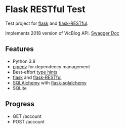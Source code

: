 # Flask RESTful Test

Test project for [flask](https://flask.palletsprojects.com/en/1.1.x/) and [flask-RESTful](https://flask-restful.readthedocs.io/en/latest/index.html).

Implements 2018 version of VicBlog API. [Swagger Doc](https://vicblogapi.azurewebsites.net/swagger/)

## Features

- Python 3.8
- [pipenv](https://pipenv.kennethreitz.org/en/latest/) for dependency management
- Best-effort [type hints](https://docs.python.org/3/library/typing.html)
- [flask](https://flask.palletsprojects.com/en/1.1.x/) and [flask-RESTful](https://flask-restful.readthedocs.io/en/latest/index.html) 
- [SQLAlchemy](https://www.sqlalchemy.org/) with [flask-sqlalchemy](https://flask-sqlalchemy.palletsprojects.com/en/2.x/)
- SQLite

## Progress

- GET /account
- POST /account